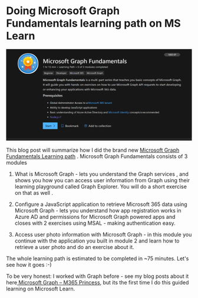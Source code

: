 # Doing Microsoft Graph Fundamentals learning path on MS Learn

![Microsoft Graph Fundamentals LearningPath](https://github.com/LuiseFreese/blog/blob/main/media/GraphFun/GraphFun.png)

This blog post will summarize how I did the brand new [Microsoft Graph Fundamentals Learning path](https://docs.microsoft.com/en-us/learn/paths/m365-msgraph-fundamentals/) . Microsoft Graph Fundamentals consists of 3 modules

1. What is Microsoft Graph - lets you understand the Graph services , and shows you how you can access user information from Graph using their learning playground called Graph Explorer. You will do a short exercise on that as well .

2. Configure a JavaScript application to retrieve Microsoft 365 data using Microsoft Graph - lets you understand how app registration works in Azure AD and permissions for Microsoft Graph powered apps and closes with 2 exercises using MSAL - making authentication easy. 
	
3. Access user photo information with Microsoft Graph - in this module you continue with the application you built in module 2 and learn how to retrieve a user photo and do an exercise about it. 

The whole learning path is estimated to be completed in ~75 minutes. Let's see how it goes :-) 

To be very honest: I worked with Graph before - see my blog posts about it here[ Microsoft Graph – M365 Princess](https://m365princess.com/category/microsoft-graph/), but its the first time I do this guided learning on Microsoft Learn. 

